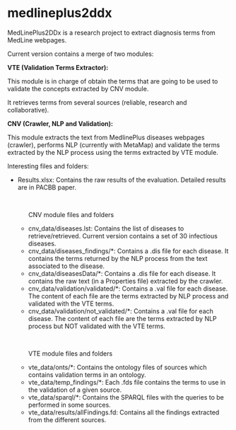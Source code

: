 # medlineplus2ddx

MedLinePlus2DDx is a research project to extract diagnosis terms from MedLine webpages.

Current version contains a merge of two modules:

<b>VTE (Validation Terms Extractor):</b>

This module is in charge of obtain the terms that are going to be used to validate the concepts extracted by CNV module.

It retrieves terms from several sources (reliable, research and collaborative).

<b>CNV (Crawler, NLP and Validation):</b>

This module extracts the text from MedlinePlus diseases webpages (crawler), performs NLP (currently with MetaMap)
and validate the terms extracted by the NLP process using the terms extracted by VTE module.

Interesting files and folders:
<ul>
<li>Results.xlsx: Contains the raw results of the evaluation. Detailed results are in PACBB paper.</br></li>
<ul>
</br>
<p>CNV module files and folders</br></p>
<li>cnv_data/diseases.lst: Contains the list of diseases to retrieve/retrieved. Current version contains a set of 30 infectious diseases.</li>
<li>cnv_data/diseases_findings/*: Contains a .dis file for each disease. It contains the terms returned by the NLP process from the text associated to the disease.</li>
<li>cnv_data/diseasesData/*: Contains a .dis file for each disease. It contains the raw text (in a Properties file) extracted by the crawler.</li>
<li>cnv_data/validation/validated/*: Contains a .val file for each disease. The content of each file are the terms extracted by NLP process and validated with the VTE terms.</li>
<li>cnv_data/validation/not_validated/*: Contains a .val file for each disease. The content of each file are the terms extracted by NLP process but NOT validated with the VTE terms.</li>
</ul>
<ul>
</br>
<p>VTE module files and folders</br></p>
<li>vte_data/onts/*: Contains the ontology files of sources which contains validation terms in an ontology.</li>
<li>vte_data/temp_findings/*: Each .fds file contains the terms to use in the validation of a given source.</li>
<li>vte_data/sparql/*: Contains the SPARQL files with the queries to be performed in some sources.</li>
<li>vte_data/results/allFindings.fd: Contains all the findings extracted from the different sources.</li>
</ul>
</ul>